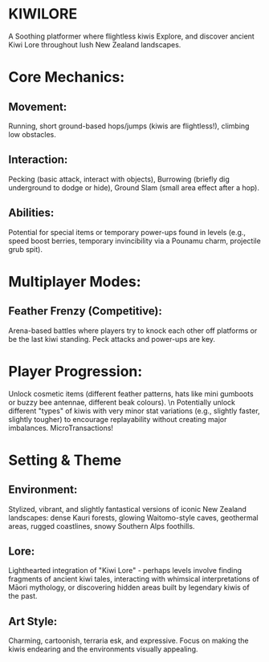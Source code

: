 # KIWILORE
A Soothing platformer where flightless kiwis Explore, and discover ancient Kiwi Lore throughout lush New Zealand landscapes.

# Core Mechanics:
## Movement:
Running, short ground-based hops/jumps (kiwis are flightless!), climbing low obstacles.
## Interaction: 
Pecking (basic attack, interact with objects), Burrowing (briefly dig underground to dodge or hide), Ground Slam (small area effect after a hop).
## Abilities: 
Potential for special items or temporary power-ups found in levels (e.g., speed boost berries, temporary invincibility via a Pounamu charm, projectile grub spit).
# Multiplayer Modes:
## Feather Frenzy (Competitive): 
Arena-based battles where players try to knock each other off platforms or be the last kiwi standing. Peck attacks and power-ups are key.
# Player Progression:
Unlock cosmetic items (different feather patterns, hats like mini gumboots or buzzy bee antennae, different beak colours). \n
Potentially unlock different "types" of kiwis with very minor stat variations (e.g., slightly faster, slightly tougher) to encourage replayability without creating major imbalances. MicroTransactions!
# Setting & Theme
## Environment: 
Stylized, vibrant, and slightly fantastical versions of iconic New Zealand landscapes: dense Kauri forests, glowing Waitomo-style caves, geothermal areas, rugged coastlines, snowy Southern Alps foothills.
## Lore: 
Lighthearted integration of "Kiwi Lore" - perhaps levels involve finding fragments of ancient kiwi tales, interacting with whimsical interpretations of Māori mythology, or discovering hidden areas built by legendary kiwis of the past.
## Art Style: 
Charming, cartoonish, terraria esk, and expressive. Focus on making the kiwis endearing and the environments visually appealing.

